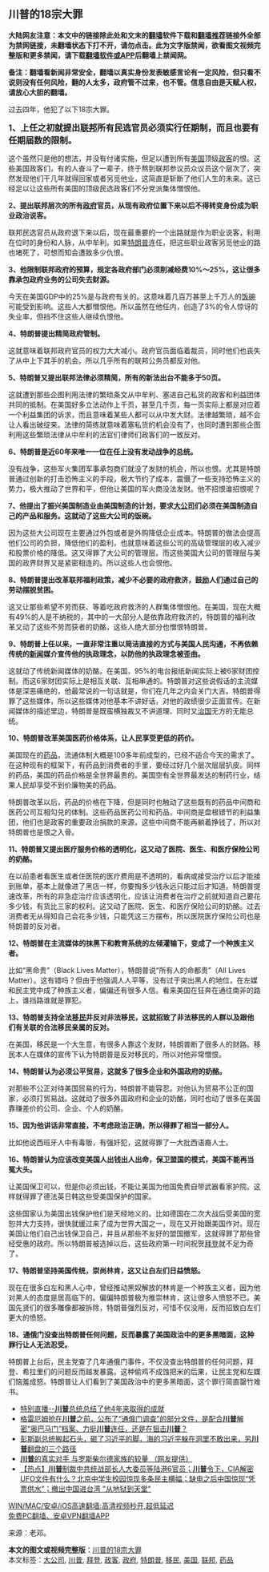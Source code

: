  <h2>川普的18宗大罪</h2> <p class="notice"><b>大陆网友注意：本文中的链接除此处和文末的<a href="https://github.com/bannedbook/fanqiang" >翻墙</a>软件下载和<a href="https://github.com/killgcd/justmysocks/blob/master/README.md">翻墙推荐</a>链接外全部为禁网链接，未翻墙状态下打不开，请勿点击。此为文字版禁闻，欲看图文视频完整版和更多禁闻，请下载<a href="https://github.com/bannedbook/fanqiang">翻墙软件或APP</a>后翻墙上禁闻网。</p><p>备注：翻墙看新闻非常安全，翻墙以真实身份发表敏感言论有一定风险，但只看不说则没有任何风险，翻的人太多，政府管不过来，也不管。信息自由是天赋人权，请放心大胆的翻墙。</b></p>  <div class="entry"> <p></p> <p>过去四年，他犯了以下18宗大罪。</p> <p><strong style="font-size: 17px; text-align: justify; font-weight: 600;">1、上任之初就提出<a href="https://www.bannedbook.org/bnews/tag/%E8%81%94%E9%82%A6/" class="st_tag internal_tag" rel="tag" title="标签 联邦 下的日志">联邦</a>所有民选官员必须实行任期制，而且也要有任期届数的限制。</strong></p> <p>这个虽然只是他的想法，并没有付诸实施，但足以遭到所有<a href="https://www.bannedbook.org/bnews/tag/%e7%be%8e%e5%9b%bd/" class="st_tag internal_tag" rel="tag" title="标签 美国 下的日志">美国</a>顶级<a href="https://www.bannedbook.org/bnews/tag/%E6%94%BF%E5%AE%A2/" class="st_tag internal_tag" rel="tag" title="标签 政客 下的日志">政客</a>的恨。这些美国政客们，有的人奋斗了一辈子，终于熬到联邦参议员众议员这个层次了，突然发现他们干几年就得回家或者另觅他业，这简直是斩断了他们人生的未来。这已经足以让这些所有美国的顶级民选政客们不分党派集体憎恨他。</p> <p><strong style="font-weight: 600;">2、提出联邦层次的所有<a href="https://www.bannedbook.org/bnews/tag/%e6%94%bf%e5%ba%9c/" class="st_tag internal_tag" rel="tag" title="标签 政府 下的日志">政府</a>官员，从现有政府位置下来以后不得转变身份成为职业政治说客。</strong></p> <p>联邦民选官员从政府退下来以后，现在最重要的一个出路就是作为职业说客，利用在位时的身份和人脉，从中牟利。如果<a href="https://www.bannedbook.org/bnews/tag/%e7%89%b9%e6%9c%97%e6%99%ae/" class="st_tag internal_tag" rel="tag" title="标签 特朗普 下的日志">特朗普</a>连任，把这些职业政客另觅他业的路也堵死了，可想而知会遭致多少仇恨。</p> <p><strong style="font-weight: 600;">3、他限制联邦政府的预算，规定各政府部门必须削减经费10%～25%，这让很多靠承包政府业务的公司失去财源。</strong></p> <p>今天在美国GDP中的25%是与政府有关的。这意味着几百万甚至上千万人的<span class='wp_keywordlink'><a href="https://www.bannedbook.org/forum11/topic308.html" title="禁片：饭碗是党给的吗？" target="_blank">饭碗</a></span>可能受到影响。这些人大都憎恨他。所以虽然在他任内，创造了3%的令人惊讶的失业率，但挡不住这些人继续仇恨他。</p> <p><strong style="font-weight: 600;">4、特朗普提出精简政府管制。</strong></p> <p>这就意味着联邦政府官员的权力大大减小。政府官员面临着裁员，同时他们也丧失了从中上下其手的机会。所以几乎所有的联邦公务员都反对他。</p>  <p><strong style="font-weight: 600;">5、特朗普又提出联邦法律必须精简，所有的新法出台不能多于50页。</strong></p> <p>这就遭到那些企图利用法律的繁琐条文从中牟利、塞进自己私货的政客和利益团体共同的抵制。在美国好多立法动作上千页，甚至几千页，每一页实际上都是对应着一个利益集团的诉求，而且意味着某些人都可以从中发大财。法律越繁琐，越不会让人看出破绽来。法律的简练就意味着塞私货的机会没有了，也同时遭到那些企图利用这些繁琐法律从中牟利的法官们律师们政客们的一致反对。</p> <p><strong style="font-weight: 600;">6、特朗普是近60年来唯一一位在任上没有发动战争的总统。</strong></p> <p>没有战争，这些军火集团军事承包商们就没了发财的机会，所以也恨。尤其是特朗普通过创新的打击恐怖主义的手段，极大节约了成本，震慑了一些支持恐怖主义的势力，极大推动了世界和平，但他让美国的军火商没法发财。他不招恨谁招恨呢？</p> <p><strong style="font-weight: 600;">7、他提出了振兴美国制造业由美国制造的计划，要求<a href="https://www.bannedbook.org/bnews/tag/%E5%A4%A7%E5%85%AC%E5%8F%B8/" class="st_tag internal_tag" rel="tag" title="标签 大公司 下的日志">大公司</a>们必须在美国制造自己的产品和服务。这就动了这些大公司的饭碗。</strong></p> <p>因为这些大公司现在主要通过外包或者是外购降低企业成本。特朗普的做法会提高他们公司的负担，降低他们的盈利，也就意味着这些公司的高级管理层的收入减少和股票价格的降低。这又得罪了大公司的管理层。而这些美国大公司的管理层与美国的政界财界又是紧密相连的。所以这些人也会恨他。</p> <p><strong style="font-weight: 600;">8、特朗普提出改革联邦福利政策，减少不必要的政府救济，鼓励人们通过自己的劳动摆脱贫困。</strong></p> <p>这又让那些希望不劳而获、等着吃政府救济的人群集体憎恨他。在美国，现在大概有49%的人是不纳税的，其中的一大部分人是依靠政府救济的，特朗普的福利改革又动了这些不劳而获者的奶酪，这些人绝大部分也憎恨特朗普。</p> <p><strong style="font-weight: 600;">9、特朗普上任以来，一直非常注重以简洁直接的方式与美国人民沟通，不再依赖传统的<span class='wp_keywordlink_affiliate'><a href="https://www.bannedbook.org/" title="新闻">新闻</a></span>媒介宣传他的执政理念，以防他的执政理念被歪曲。</strong></p> <p>这就动了传统新闻媒体的奶酪。在美国，95%的电台报纸新闻实际上被6家财团控制。而这6家财团实际上是相互关联、互相串通的。特朗普对这些说假话的主流媒体是深恶痛绝的，他最常说的一句话就是，你们在几年之内会关门大吉。特朗普得罪了这些媒体，所以这些媒体对他基本不讲好话，对他的政绩很少正面宣传。在新闻媒体的描述里边，特朗普是既蛮横独裁又不讲道理、同时又<span class='wp_keywordlink'><a href="https://www.bannedbook.org/forum24/topic8925.html" title="《治国大道》" target="_blank">治国</a></span>无方的无能总统。</p>  <p><strong style="font-weight: 600;">10、特朗普改革美国医药价格体系，让人民享受更低的药价。</strong></p> <p>美国现在的<a href="https://www.bannedbook.org/bnews/tag/%E8%8D%AF%E5%93%81/" class="st_tag internal_tag" rel="tag" title="标签 药品 下的日志">药品</a>，流通体制大概是100多年前成型的，已经不适合今天的需求了。在这种现有的框架下，有药品到消费者的手里，要经过好几个层次层层扒皮。同样的药品，美国的药品价格是全世界最贵的。美国空有全世界最发达的制药行业，结果人民却享受不到价廉物美的药品。</p> <p>特朗普改革以后，药品的价格在下降，但是同时也触动了这些既有的药品中间商和医药公司互相勾兑的体制。这些药品医药公司和药品，中间商是盘根错节的利益集团，他们也是政客的重要政治捐款的来源，这些中间商不能再躺着挣钱了，所以对特朗普也是恨之入骨。</p> <p><strong style="font-weight: 600;">11、特朗普又提出医疗服务价格的透明化，这又动了医院、医生、和医疗保险公司的奶酪。</strong></p> <p>在以前患者看医生或者住医院的医疗费用是不透明的，看病或接受治疗以后才能接到账单，基本上就像进了黑店一样，你要掏多少钱永远只能过后才知道。特朗普提速改革，所有的非急症治疗应该透明化，应该让消费者在治疗之前就知道自己要花多少钱，有货比三家的权利。这又动了医院、医生、和医疗保险公司的奶酪。过去消费者无从得知自己会花多少钱，只能凭这三方摆布，所以医院医疗保险公司也是特朗普的反对者。</p> <p><strong style="font-weight: 600;">12、特朗普在主流媒体的抹黑下和教育系统的左倾灌输下，变成了一个种族主义者。</strong></p> <p>比如“黑命贵”（Black Lives Matter），特朗普说“所有人的命都贵”（All Lives Matter）。这有错吗？但由于他强调人人平等，没有过于突出黑人的地位，在左媒和民主党中成了种族主义者，偏偏还有很多人信。看来美国在狂奔在通往南非的路上，谁挡路谁就是罪犯。</p> <p><strong style="font-weight: 600;">13、特朗普支持全法<a href="https://www.bannedbook.org/bnews/tag/%e7%a7%bb%e6%b0%91/" class="st_tag internal_tag" rel="tag" title="标签 移民 下的日志">移民</a>并反对非法移民，这就招致了非法移民的人群以及跟他们有关联的合法移民亲属的反对。</strong></p> <p>在美国，移民是一个大生意，有很多人靠这个发财，特朗普断了很多人的财路。移民本人在媒体的宣传下认为特朗普是反对移民的，所以对他非常憎恨。</p> <p><strong style="font-weight: 600;">14、特朗普认为必须公平贸易，这就多了很多企业和外国政府的奶酪。</strong></p>  <p>对那些不公正对待美国贸易的行为，特朗普不能容忍。对他认为贸易不公正的国家，必须打贸易战。这就动了很多外国政府和企业的奶酪，同时也动了很多在美国靠赚差价的公司、企业、个人的奶酪。</p> <p><strong style="font-weight: 600;">15、因为他讲话非常直接，不考虑政治正确，所以得罪了相当一部分人。</strong></p> <p>比如他说西班牙人中有毒贩，有强奸犯，这就得罪了一大批西语裔人士。</p> <p><strong style="font-weight: 600;">16、特朗普认为应该改变美国人出钱出人出命，保卫盟国的模式，美国不能再当冤大头。</strong></p> <p>让美国保卫可以，但是你必须出钱，不能让美国为他国免费自带武器看家护院。这样就得罪了德法英日韩这些受美国保护的国家。</p> <p>这些国家认为美国出钱保护他们是天经地义的。比如德国在二次大战后受美国的宽恕并大力支持，很快就缓过来了成为世界大国之一，现在又开始跟美国作对。现在美国让他们自己出钱保卫自己，并且从那些不友好的盟国撤军，这就得罪了那些曾经受惠的政府。所以特朗普被选掉以后，这些政府第一时间祝贺<a href="https://www.bannedbook.org/bnews/tag/%e6%8b%9c%e7%99%bb/" class="st_tag internal_tag" rel="tag" title="标签 拜登 下的日志">拜登</a>就不足为奇了。</p> <p><strong style="font-weight: 600;">17、特朗普坚持美国传统，崇尚林肯，这又让白左们日益愤怒。</strong></p> <p>现在在很多白左和黑人心中，曾经推动黑奴解放的林肯是一个种族主义者，因为他对黑人的态度是居高临下的。偏偏特朗普极为推崇林肯，这让很多人愤怒不已。美国先贤们的很多雕像都被拆除，特朗普强烈反对，可惜不仅没用，反而招致白左们更大的愤怒。</p> <p><strong style="font-weight: 600;">18、通俄门没查出特朗普任何问题，反而暴露了美国政治中的更多黑暗面，这种罪行让人无法忍受。</strong></p> <p>特朗普上台后，民主党查了几年通俄门事件，不仅没查出特朗普的任何问题，拜登、希拉里们的问题反而越发暴露。这种偷鸡不成蚀把米的后果，让民主党和左媒们恼羞成怒。特朗普让人们看到了美国政治中的更多黑暗面，这个罪行简直罄竹难书。</p>  <ul class='op-related-articles' title='相关阅读'> <li><a href='https://www.bannedbook.org/bnews/taiwannews/20210117/1469490.html' target='_blank'>特别直播--<b>川普</b>总统总结了他4年来取得的成就</a></li> <li><a href='https://www.bannedbook.org/bnews/cbnews/20210117/1469480.html' target='_blank'>格雷厄姆抢在<b>川普</b>之前，公布了“通俄门调查”的部分文件，是配合<b>川普</b>解密“奥巴马门”档案、力挺<b>川普</b>连任，还是在狙击<b>川普</b>？</a></li> <li><a href='https://www.bannedbook.org/bnews/bannedvideo/20210117/1469475.html' target='_blank'>彭斯副总统搬起石头，砸了习近平的脚，海的习近平躲在洞里不敢出来，另<b>川普</b>翻盘的三个路径</a></li> <li><a href='https://www.bannedbook.org/bnews/comments/20210117/1469461.html' target='_blank'><b>川普</b>的真实对手 与罗斯柴尔德家族的较量 （网友提供）</a></li> <li><a href='https://www.bannedbook.org/bnews/bannedvideo/20210117/1469456.html' target='_blank'>【热点】<b>川普</b>制裁中共统战部长人大委员等陆港6官员；<b>川普</b>令下，CIA解密UFO文件有什么？北京中学生校园惊现多条民主横幅；缺电之后中国惊现“凭票供水”；撤出中国进台湾 "从地狱到天堂"</a></li> </ul> <p class="texttj"> <a href="https://github.com/bannedbook/fanqiang/wiki/V2ray%E6%9C%BA%E5%9C%BA" target="_blank">WIN/MAC/安卓/iOS高速翻墙:高清视频秒开,超低延迟</a><br/> <a href="https://github.com/bannedbook/fanqiang/wiki/%E7%A6%81%E9%97%BB%E7%BD%91%E5%AE%89%E5%8D%93%E7%BF%BB%E5%A2%99%E6%96%B0%E9%97%BBAPP" target="_blank">免费PC翻墙、安卓VPN翻墙APP</a></p><p>来源：老邓。</p><a name='sharetosocial'></a>       <div><b>本文的图文或视频完整版</b>：<a href='https://www.bannedbook.org/bnews/worldnews/usa/20210117/1469362.html'>川普的18宗大罪</a></div>  </div><!--END ENTRY--> <div class="postfooter"> <div>本文标签：<a href="https://www.bannedbook.org/bnews/tag/%E5%A4%A7%E5%85%AC%E5%8F%B8/" rel="tag">大公司</a>, <a href="https://www.bannedbook.org/bnews/tag/%e5%b7%9d%e6%99%ae/" rel="tag">川普</a>, <a href="https://www.bannedbook.org/bnews/tag/%e6%8b%9c%e7%99%bb/" rel="tag">拜登</a>, <a href="https://www.bannedbook.org/bnews/tag/%E6%94%BF%E5%AE%A2/" rel="tag">政客</a>, <a href="https://www.bannedbook.org/bnews/tag/%e6%94%bf%e5%ba%9c/" rel="tag">政府</a>, <a href="https://www.bannedbook.org/bnews/tag/%e7%89%b9%e6%9c%97%e6%99%ae/" rel="tag">特朗普</a>, <a href="https://www.bannedbook.org/bnews/tag/%e7%a7%bb%e6%b0%91/" rel="tag">移民</a>, <a href="https://www.bannedbook.org/bnews/tag/%e7%be%8e%e5%9b%bd/" rel="tag">美国</a>, <a href="https://www.bannedbook.org/bnews/tag/%E8%81%94%E9%82%A6/" rel="tag">联邦</a>, <a href="https://www.bannedbook.org/bnews/tag/%E8%8D%AF%E5%93%81/" rel="tag">药品</a></div>  </div><!--END POSTFOOTER--> 